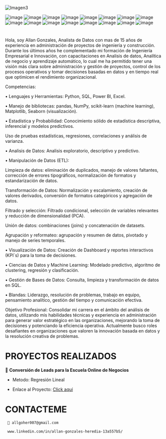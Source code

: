    ![Imagen3](https://github.com/user-attachments/assets/d0e3b97c-fc3c-44e7-83c2-0d726f766e7c) 

![image](https://github.com/user-attachments/assets/7fffb0fc-a787-4bb1-987a-f22ef56dffdf)
![image](https://github.com/user-attachments/assets/4a9b2bae-537d-47a6-8f65-fc9d6ce06616)
![image](https://github.com/user-attachments/assets/19a9ea8a-c3e5-43cb-a5a8-9fe3abd86335)
![image](https://github.com/user-attachments/assets/953d686f-8d31-46fd-ad4b-12b37ab8ec32)
![image](https://github.com/user-attachments/assets/c1425e10-acb3-4dc4-adf2-60ebb8c9a8b6)
![image](https://github.com/user-attachments/assets/08e41131-2de6-41f8-83eb-5bf86c2582d9)
![image](https://github.com/user-attachments/assets/1311ef82-cf93-404d-950c-60147fc20948)
![image](https://github.com/user-attachments/assets/df0029f9-55f7-4723-a76d-acc0c421712c)
![image](https://github.com/user-attachments/assets/763e0e40-fa39-46a9-aa15-fa897689f8d1)
![image](https://github.com/user-attachments/assets/d91d74d2-ba42-4283-8399-5f8779cefbb6)
![image](https://github.com/user-attachments/assets/5de64582-e735-4fa0-a0ac-61e7e5d46e14)
![image](https://github.com/user-attachments/assets/ae54705d-ab7d-4ec6-9a4b-77daa97d7a2b)
![image](https://github.com/user-attachments/assets/7f267b8b-fa9a-403f-bfbb-2ee9bd1a41c2)
![image](https://github.com/user-attachments/assets/61465df8-1d72-4062-95c3-e3831d5d99f6)
![image](https://github.com/user-attachments/assets/bfce5622-0786-45a0-8b5b-fb278b729c24)
![image](https://github.com/user-attachments/assets/9533d6c9-9cdd-4a50-9cf7-03de746114b5)


# 
Hola, soy Allan Gonzales, Analista de Datos con mas de 15 años de experiencia en administración de proyectos de ingeniería y construcción. Durante los últimos años he complementado mi formación de Ingeniería Empresarial e Innovación, con capacitaciones en Analisis de datos, Analítica de negocio y aprendizaje automático, lo cual me ha permitido tener una visión más clara sobre administración y gestión de proyectos, control de los procesos operativos y tomar decisiones basadas en datos y en tiempo real que optimicen el rendimiento organizacional.

Competencias:

•	Lenguajes y Herramientas: Python, SQL, Power BI, Excel.

•	Manejo de bibliotecas: pandas, NumPy, scikit-learn (machine learning), Matplotlib, Seaborn (visualización).

•	Estadística y Probabilidad: Conocimiento sólido de estadística descriptiva, inferencial y modelos predictivos.

Uso de pruebas estadísticas, regresiones, correlaciones y análisis de varianza.

•	Analisis de Datos: Analisis exploratorio, descriptivo y predictivo.

•	Manipulación de Datos (ETL): 

Limpieza de datos: eliminación de duplicados, manejo de valores faltantes, corrección de errores tipográficos, normalización de formatos y estandarización de datos.

Transformación de Datos: Normalización y escalamiento, creación de valores derivados, conversión de formatos categóricos y agregación de datos.

Filtrado y selección: Filtrado condicional, selección de variables relevantes y reducción de dimensionalidad (PCA).

Unión de datos: combinaciones (joins) y concatenación de datasets.

Agrupación y reformateo: agrupación y resumen de datos, pivotado y manejo de series temporales.

•	Visualización de Datos: Creación de Dashboard y reportes interactivos (KPI´s) para la toma de decisiones.

•	Ciencias de Datos y Machine Learning: Modelado predictivo, algoritmo de clustering, regresión y clasificación.

•	Gestión de Bases de Datos: Consulta, limpieza y transformación de datos en SQL.


•	Blandas: Liderazgo, resolución de problemas, trabajo en equipo, pensamiento analítico, gestión del tiempo y comunicación efectiva.


Objetivo Profesional: Consolidar mi carrera en el ámbito del análisis de datos, utilizando mis habilidades técnicas y experiencia en administración para generar valor estratégico en las organizaciones, mejorando la toma de decisiones y potenciando la eficiencia operativa. Actualmente busco roles desafiantes en organizaciones que valoren la innovación basada en datos y la resolución creativa de problemas.


 # PROYECTOS REALIZADOS

📌  **Conversión de Leads para la Escuela Online de Negocios**

   * Metodo: Regresión Lineal

   * Enlace al Proyecto: [Click aquí](https://github.com/AllGoHer/RL_Conversi-n-de-Leads_Escuela_de_Negocios-/blob/main/README.md)


# CONTACTEME 

     📩 allgoher007@gmail.com 
                     
     www.linkedin.com/in/allan-gonzales-heredia-13a557b5/
